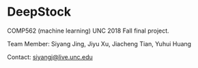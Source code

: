 # DeepStock
COMP562 (machine learning) UNC 2018 Fall final project.

Team Member: Siyang Jing, Jiyu Xu, Jiacheng Tian, Yuhui Huang

Contact: siyangj@live.unc.edu
